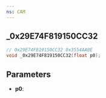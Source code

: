 ```yaml
---
ns: CAM
---
```

## _0x29E74F819150CC32

```c
// 0x29E74F819150CC32 0x3554AA0E
void _0x29E74F819150CC32(float p0);
```

## Parameters
* **p0**:
